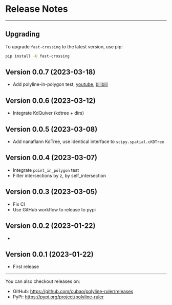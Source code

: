 # Release Notes

---

## Upgrading

To upgrade `fast-crossing` to the latest version, use pip:

```bash
pip install -U fast-crossing
```

## Version 0.0.7 (2023-03-18)

*   Add polyline-in-polygon test, [youtube](https://www.youtube.com/watch?v=1dPJ3P84FxE), [bilibili](https://www.bilibili.com/video/BV1D24y1u7uB)

## Version 0.0.6 (2023-03-12)

*   Integrate KdQuiver (kdtree + dirs)

## Version 0.0.5 (2023-03-08)

*   Add nanaflann KdTree, use identical interface to `scipy.spatial.cKDTree`

## Version 0.0.4 (2023-03-07)

*   Integrate `point_in_polygon` test
*   Filter intersections by z, by self_intersection

## Version 0.0.3 (2023-03-05)

*   Fix CI
*   Use GitHub workflow to release to pypi

## Version 0.0.2 (2023-01-22)

*

## Version 0.0.1 (2023-01-22)

*   First release

---

You can also checkout releases on:

-   GitHub: <https://github.com/cubao/polyline-ruler/releases>
-   PyPi: <https://pypi.org/project/polyline-ruler>
